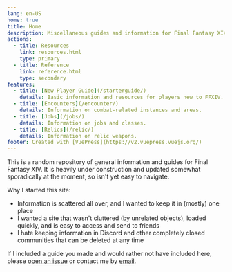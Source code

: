 ```yaml
---
lang: en-US
home: true
title: Home
description: Miscellaneous guides and information for Final Fantasy XIV.
actions:
  - title: Resources
    link: resources.html
    type: primary
  - title: Reference
    link: reference.html
    type: secondary
features:
  - title: [New Player Guide](/starterguide/)
    details: Basic information and resources for players new to FFXIV.
  - title: [Encounters](/encounter/)
    details: Information on combat-related instances and areas.
  - title: [Jobs](/jobs/)
    details: Information on jobs and classes.
  - title: [Relics](/relic/)
    details: Information on relic weapons.
footer: Created with [VuePress](https://v2.vuepress.vuejs.org/)
---
```


This is a random repository of general information and guides for Final Fantasy XIV. It is heavily under construction and updated somewhat sporadically at the moment, so isn't yet easy to navigate.

Why I started this site:

- Information is scattered all over, and I wanted to keep it in (mostly) one place
- I wanted a site that wasn't cluttered (by unrelated objects), loaded quickly, and is easy to access and send to friends
- I hate keeping information in Discord and other completely closed communities that can be deleted at any time

If I included a guide you made and would rather not have included here, please [open an issue](https://github.com/tetraja/xiv/issues) or contact me by [email](tetraja.keeob@aleeas.com
).
